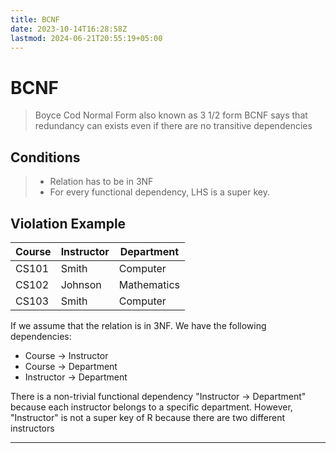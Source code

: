 ```yaml
---
title: BCNF
date: 2023-10-14T16:28:58Z
lastmod: 2024-06-21T20:55:19+05:00
---
```


# BCNF

> Boyce Cod Normal Form also known as 3 1/2 form
> BCNF says that redundancy can exists even if there are no transitive dependencies

## Conditions

> - Relation has to be in 3NF
> - For every functional dependency, LHS is a super key.

## Violation Example

|**Course**|Instructor|Department|
| -------| ------------| -------------|
|CS101|Smith|Computer|
|CS102|Johnson|Mathematics|
|CS103|Smith|Computer|

If we assume that the relation is in 3NF.
We have the following dependencies:

- Course → Instructor
- Course → Department
- Instructor → Department

There is a non-trivial functional dependency "Instructor → Department" because each instructor belongs to a specific department. However, "Instructor" is not a super key of R because there are two different instructors

---

